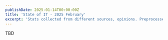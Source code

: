 ```yaml
---
publishDate: 2025-01-14T00:00:00Z
title: 'State of IT - 2025 February'
excerpt: 'Stats collected from different sources, opinions. Preprocessed, served for you'
---
```


TBD
